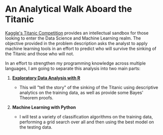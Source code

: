 # An Analytical Walk Aboard the Titanic

[Kaggle's Titanic Competition](https://www.kaggle.com/c/titanic) provides an intellectual sandbox for those looking to enter the Data Science and Machine Learning realm. The objective provided in the problem description asks the analyst to apply machine learning tools in an effort to predict who will survive the sinking of the Titanic and those who will not.

In an effort to strengthen my programming knowledge across multiple languages, I am going to separate this analysis into two main parts:

1. **[Exploratory Data Analysis with R](eda_with_r.pdf)**

    * This will "tell the story" of the sinking of the Titanic using descriptive analytics on the training data, as well as provide some Bayes' Theorem proofs.

2. **Machine Learning with Python**

    * I will test a variety of classification algorithms on the training data, performing a grid search over all and then using the best model on the testing data.
